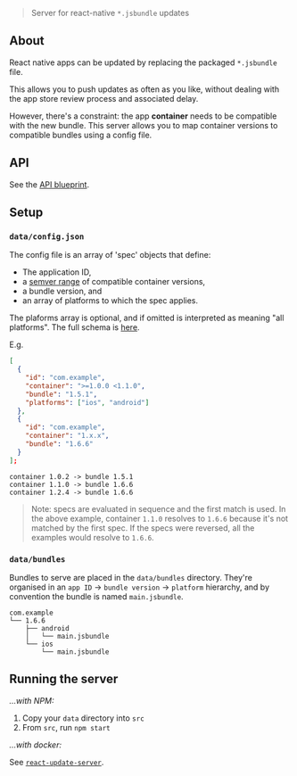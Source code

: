 > Server for react-native `*.jsbundle` updates

## About

React native apps can be updated by replacing the packaged `*.jsbundle` file.

This allows you to push updates as often as you like, without dealing with the app store review process and associated delay.

However, there's a constraint: the app __container__ needs to be compatible with the new bundle. This server allows you to map container versions to compatible bundles using a config file.

## API

See the [API blueprint](http://docs.reactupdateserver.apiary.io).

## Setup

### `data/config.json`

The config file is an array of 'spec' objects that define:
* The application ID,
* a [semver range][1] of compatible container versions,
* a bundle version, and
* an array of platforms to which the spec applies.

The plaforms array is optional, and if omitted is interpreted as meaning "all platforms". The full schema is [here][2].

E.g.

```json
[
  {
    "id": "com.example",
    "container": ">=1.0.0 <1.1.0",
    "bundle": "1.5.1",
    "platforms": ["ios", "android"]
  },
  {
    "id": "com.example",
    "container": "1.x.x",
    "bundle": "1.6.6"
  }
];
```

```
container 1.0.2 -> bundle 1.5.1
container 1.1.0 -> bundle 1.6.6
container 1.2.4 -> bundle 1.6.6
```

> Note: specs are evaluated in sequence and the first match is used. In the above example, container `1.1.0` resolves to `1.6.6` because it's not matched by the first spec. If the specs were reversed, all the examples would resolve to `1.6.6`.

### `data/bundles`

Bundles to serve are placed in the `data/bundles` directory. They're organised in an `app ID` -> `bundle version` -> `platform` hierarchy, and by convention the bundle is named `main.jsbundle`.

```
com.example
└── 1.6.6
    ├── android
    │   └── main.jsbundle
    └── ios
        └── main.jsbundle
```

## Running the server

_…with NPM:_

1. Copy your `data` directory into `src`
2. From `src`, run `npm start`

_…with docker:_

See [`react-update-server`][3].


[1]: https://github.com/npm/node-semver
[2]: src/config_schema.json
[3]: https://hub.docker.com/r/danhawkes/react-update-server/
